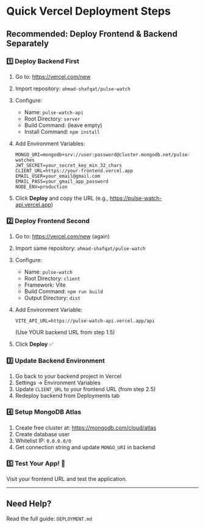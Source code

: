 # Quick Vercel Deployment Steps

## Recommended: Deploy Frontend & Backend Separately

### 1️⃣ Deploy Backend First

1. Go to: https://vercel.com/new
2. Import repository: `ahmad-shafqat/pulse-watch`
3. Configure:
   - Name: `pulse-watch-api`
   - Root Directory: `server`
   - Build Command: (leave empty)
   - Install Command: `npm install`
   
4. Add Environment Variables:
   ```
   MONGO_URI=mongodb+srv://user:password@cluster.mongodb.net/pulse-watches
   JWT_SECRET=your_secret_key_min_32_chars
   CLIENT_URL=https://your-frontend.vercel.app
   EMAIL_USER=your_email@gmail.com
   EMAIL_PASS=your_gmail_app_password
   NODE_ENV=production
   ```

5. Click **Deploy** and copy the URL (e.g., https://pulse-watch-api.vercel.app)

### 2️⃣ Deploy Frontend Second

1. Go to: https://vercel.com/new (again)
2. Import same repository: `ahmad-shafqat/pulse-watch`
3. Configure:
   - Name: `pulse-watch`
   - Root Directory: `client`
   - Framework: Vite
   - Build Command: `npm run build`
   - Output Directory: `dist`
   
4. Add Environment Variable:
   ```
   VITE_API_URL=https://pulse-watch-api.vercel.app/api
   ```
   (Use YOUR backend URL from step 1.5)

5. Click **Deploy** ✅

### 3️⃣ Update Backend Environment

1. Go back to your backend project in Vercel
2. Settings → Environment Variables
3. Update `CLIENT_URL` to your frontend URL (from step 2.5)
4. Redeploy backend from Deployments tab

### 4️⃣ Setup MongoDB Atlas

1. Create free cluster at: https://mongodb.com/cloud/atlas
2. Create database user
3. Whitelist IP: `0.0.0.0/0`
4. Get connection string and update `MONGO_URI` in backend

### 5️⃣ Test Your App! 🎉

Visit your frontend URL and test the application.

---

## Need Help?

Read the full guide: `DEPLOYMENT.md`
